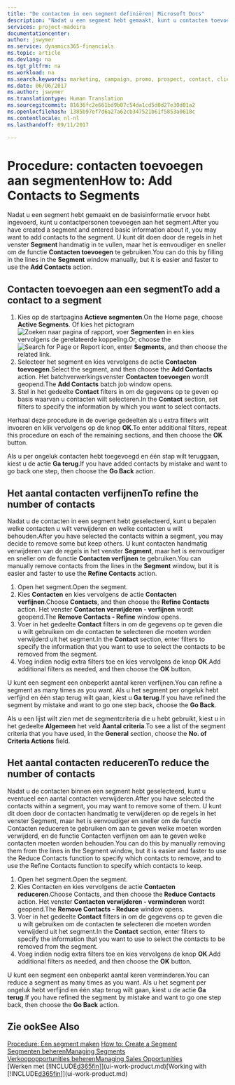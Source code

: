 ```yaml
---
title: "De contacten in een segment definiëren| Microsoft Docs"
description: "Nadat u een segment hebt gemaakt, kunt u contacten toevoegen aan het segment, bijvoorbeeld als onderdeel van een marketingcampagne die is gericht op specifieke klanten of cliënten."
services: project-madeira
documentationcenter: 
author: jswymer
ms.service: dynamics365-financials
ms.topic: article
ms.devlang: na
ms.tgt_pltfrm: na
ms.workload: na
ms.search.keywords: marketing, campaign, promo, prospect, contact, client, customer
ms.date: 06/06/2017
ms.author: jswymer
ms.translationtype: Human Translation
ms.sourcegitcommit: 81636fc2e661bd9b07c54da1cd5d0d27e30d01a2
ms.openlocfilehash: 1385b97ef7d6a27a62cb347521b61f5853a0618c
ms.contentlocale: nl-nl
ms.lasthandoff: 09/11/2017

---
```

# <a name="how-to-add-contacts-to-segments"></a><span data-ttu-id="84850-103">Procedure: contacten toevoegen aan segmenten</span><span class="sxs-lookup"><span data-stu-id="84850-103">How to: Add Contacts to Segments</span></span>
<span data-ttu-id="84850-104">Nadat u een segment hebt gemaakt en de basisinformatie ervoor hebt ingevoerd, kunt u contactpersonen toevoegen aan het segment.</span><span class="sxs-lookup"><span data-stu-id="84850-104">After you have created a segment and entered basic information about it, you may want to add contacts to the segment.</span></span> <span data-ttu-id="84850-105">U kunt dit doen door de regels in het venster **Segment** handmatig in te vullen, maar het is eenvoudiger en sneller om de functie **Contacten toevoegen** te gebruiken.</span><span class="sxs-lookup"><span data-stu-id="84850-105">You can do this by filling in the lines in the **Segment** window manually, but it is easier and faster to use the **Add Contacts** action.</span></span>

## <a name="to-add-a-contact-to-a-segment"></a><span data-ttu-id="84850-106">Contacten toevoegen aan een segment</span><span class="sxs-lookup"><span data-stu-id="84850-106">To add a contact to a segment</span></span>
1. <span data-ttu-id="84850-107">Kies op de startpagina **Actieve segmenten**.</span><span class="sxs-lookup"><span data-stu-id="84850-107">On the Home page, choose **Active Segments**.</span></span> <span data-ttu-id="84850-108">Of kies het pictogram ![Zoeken naar pagina of rapport](media/ui-search/search_small.png "pictogram Zoeken naar pagina of rapport"), voer **Segmenten** in en kies vervolgens de gerelateerde koppeling.</span><span class="sxs-lookup"><span data-stu-id="84850-108">Or, choose the ![Search for Page or Report](media/ui-search/search_small.png "Search for Page or Report icon") icon, enter **Segments**, and then choose the related link.</span></span>  
2. <span data-ttu-id="84850-109">Selecteer het segment en kies vervolgens de actie **Contacten toevoegen**.</span><span class="sxs-lookup"><span data-stu-id="84850-109">Select the segment, and then choose the **Add Contacts** action.</span></span> <span data-ttu-id="84850-110">Het batchverwerkingsvenster **Contacten toevoegen** wordt geopend.</span><span class="sxs-lookup"><span data-stu-id="84850-110">The **Add Contacts** batch job window opens.</span></span>
3. <span data-ttu-id="84850-111">Stel in het gedeelte **Contact** filters in om de gegevens op te geven op basis waarvan u contacten wilt selecteren.</span><span class="sxs-lookup"><span data-stu-id="84850-111">In the **Contact** section, set filters to specify the information by which you want to select contacts.</span></span>

<span data-ttu-id="84850-112">Herhaal deze procedure in de overige gedeelten als u extra filters wilt invoeren en klik vervolgens op de knop **OK**.</span><span class="sxs-lookup"><span data-stu-id="84850-112">To enter additional filters, repeat this procedure on each of the remaining sections, and then choose the **OK** button.</span></span>

<span data-ttu-id="84850-113">Als u per ongeluk contacten hebt toegevoegd en één stap wilt teruggaan, kiest u de actie **Ga terug**.</span><span class="sxs-lookup"><span data-stu-id="84850-113">If you have added contacts by mistake and want to go back one step, then choose the **Go Back** action.</span></span>

## <a name="to-refine-the-number-of-contacts"></a><span data-ttu-id="84850-114">Het aantal contacten verfijnen</span><span class="sxs-lookup"><span data-stu-id="84850-114">To refine the number of contacts</span></span>
<span data-ttu-id="84850-115">Nadat u de contacten in een segment hebt geselecteerd, kunt u bepalen welke contacten u wilt verwijderen en welke contacten u wilt behouden.</span><span class="sxs-lookup"><span data-stu-id="84850-115">After you have selected the contacts within a segment, you may decide to remove some but keep others.</span></span> <span data-ttu-id="84850-116">U kunt contacten handmatig verwijderen van de regels in het venster **Segment**, maar het is eenvoudiger en sneller om de functie **Contacten verfijnen** te gebruiken.</span><span class="sxs-lookup"><span data-stu-id="84850-116">You can manually remove contacts from the lines in the **Segment** window, but it is easier and faster to use the **Refine Contacts** action.</span></span>

1. <span data-ttu-id="84850-117">Open het segment.</span><span class="sxs-lookup"><span data-stu-id="84850-117">Open the segment.</span></span>
2. <span data-ttu-id="84850-118">Kies **Contacten** en kies vervolgens de actie **Contacten verfijnen**.</span><span class="sxs-lookup"><span data-stu-id="84850-118">Choose **Contacts**, and then choose the **Refine Contacts** action.</span></span> <span data-ttu-id="84850-119">Het venster **Contacten verwijderen - verfijnen** wordt geopend.</span><span class="sxs-lookup"><span data-stu-id="84850-119">The **Remove Contacts - Refine** window opens.</span></span>
3. <span data-ttu-id="84850-120">Voer in het gedeelte **Contact** filters in om de gegevens op te geven die u wilt gebruiken om de contacten te selecteren die moeten worden verwijderd uit het segment.</span><span class="sxs-lookup"><span data-stu-id="84850-120">In the **Contact** section, enter filters to specify the information that you want to use to select the contacts to be removed from the segment.</span></span>
4. <span data-ttu-id="84850-121">Voeg indien nodig extra filters toe en kies vervolgens de knop **OK**.</span><span class="sxs-lookup"><span data-stu-id="84850-121">Add additional filters as needed, and then choose the **OK** button.</span></span>

<span data-ttu-id="84850-122">U kunt een segment een onbeperkt aantal keren verfijnen.</span><span class="sxs-lookup"><span data-stu-id="84850-122">You can refine a segment as many times as you want.</span></span> <span data-ttu-id="84850-123">Als u het segment per ongeluk hebt verfijnd en één stap terug wilt gaan, kiest u **Ga terug**.</span><span class="sxs-lookup"><span data-stu-id="84850-123">If you have refined the segment by mistake and want to go one step back, choose the **Go Back**.</span></span>

<span data-ttu-id="84850-124">Als u een lijst wilt zien met de segmentcriteria die u hebt gebruikt, kiest u in het gedeelte **Algemeen** het veld **Aantal criteria**.</span><span class="sxs-lookup"><span data-stu-id="84850-124">To see a list of the segment criteria that you have used, in the **General** section, choose the **No. of Criteria Actions** field.</span></span>

## <a name="to-reduce-the-number-of-contacts"></a><span data-ttu-id="84850-125">Het aantal contacten reduceren</span><span class="sxs-lookup"><span data-stu-id="84850-125">To reduce the number of contacts</span></span>
<span data-ttu-id="84850-126">Nadat u de contacten binnen een segment hebt geselecteerd, kunt u eventueel een aantal contacten verwijderen.</span><span class="sxs-lookup"><span data-stu-id="84850-126">After you have selected the contacts within a segment, you may want to remove some of them.</span></span> <span data-ttu-id="84850-127">U kunt dit doen door de contacten handmatig te verwijderen op de regels in het venster Segment, maar het is eenvoudiger en sneller om de functie Contacten reduceren te gebruiken om aan te geven welke moeten worden verwijderd, en de functie Contacten verfijnen om aan te geven welke contacten moeten worden behouden.</span><span class="sxs-lookup"><span data-stu-id="84850-127">You can do this by manually removing them from the lines in the Segment window, but it is easier and faster to use the Reduce Contacts function to specify which contacts to remove, and to use the Refine Contacts function to specify which contacts to keep.</span></span>

1. <span data-ttu-id="84850-128">Open het segment.</span><span class="sxs-lookup"><span data-stu-id="84850-128">Open the segment.</span></span>
2. <span data-ttu-id="84850-129">Kies Contacten en kies vervolgens de actie **Contacten reduceren**.</span><span class="sxs-lookup"><span data-stu-id="84850-129">Choose Contacts, and then choose the **Reduce Contacts** action.</span></span> <span data-ttu-id="84850-130">Het venster **Contacten verwijderen - verminderen** wordt geopend.</span><span class="sxs-lookup"><span data-stu-id="84850-130">The **Remove Contacts - Reduce** window opens.</span></span>
3. <span data-ttu-id="84850-131">Voer in het gedeelte **Contact** filters in om de gegevens op te geven die u wilt gebruiken om de contacten te selecteren die moeten worden verwijderd uit het segment.</span><span class="sxs-lookup"><span data-stu-id="84850-131">In the **Contact** section, enter filters to specify the information that you want to use to select the contacts to be removed from the segment.</span></span>
4. <span data-ttu-id="84850-132">Voeg indien nodig extra filters toe en kies vervolgens de knop **OK**.</span><span class="sxs-lookup"><span data-stu-id="84850-132">Add additional filters as needed, and then choose the **OK** button.</span></span>

<span data-ttu-id="84850-133">U kunt een segment een onbeperkt aantal keren verminderen.</span><span class="sxs-lookup"><span data-stu-id="84850-133">You can reduce a segment as many times as you want.</span></span> <span data-ttu-id="84850-134">Als u het segment per ongeluk hebt verfijnd en één stap terug wilt gaan, kiest u de actie **Ga terug**.</span><span class="sxs-lookup"><span data-stu-id="84850-134">If you have refined the segment by mistake and want to go one step back, then choose the **Go Back** action.</span></span>

## <a name="see-also"></a><span data-ttu-id="84850-135">Zie ook</span><span class="sxs-lookup"><span data-stu-id="84850-135">See Also</span></span>
<span data-ttu-id="84850-136">[Procedure: Een segment maken](marketing-how-create-segment.md) </span><span class="sxs-lookup"><span data-stu-id="84850-136">[How to: Create a Segment](marketing-how-create-segment.md) </span></span>  
[<span data-ttu-id="84850-137">Segmenten beheren</span><span class="sxs-lookup"><span data-stu-id="84850-137">Managing Segments</span></span>](marketing-segments.md)  
[<span data-ttu-id="84850-138">Verkoopopportunities beheren</span><span class="sxs-lookup"><span data-stu-id="84850-138">Managing Sales Opportunities</span></span>](marketing-manage-sales-opportunities.md)  
<span data-ttu-id="84850-139">[Werken met [!INCLUDE[d365fin](includes/d365fin_md.md)]](ui-work-product.md)</span><span class="sxs-lookup"><span data-stu-id="84850-139">[Working with [!INCLUDE[d365fin](includes/d365fin_md.md)]](ui-work-product.md)</span></span>  

